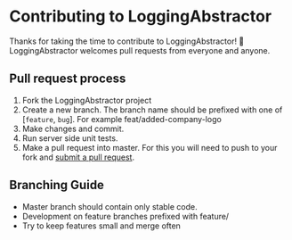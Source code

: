 Contributing to LoggingAbstractor
==

Thanks for taking the time to contribute to LoggingAbstractor! 🎉 LoggingAbstractor welcomes pull requests from everyone and anyone.

## Pull request process
 1. Fork the LoggingAbstractor project
 1. Create a new branch. The branch name should be prefixed with one of [`feature`, `bug`]. For example feat/added-company-logo 
 1. Make changes and commit.
 1. Run server side unit tests.
 1. Make a pull request into master. For this you will need to push to your fork and [submit a pull request][pr].
 
[pr]: https://github.com/bernarden/LoggingAbstractor/pulls


## Branching Guide

 - Master branch should contain only stable code.
 - Development on feature branches prefixed with feature/
 - Try to keep features small and merge often
